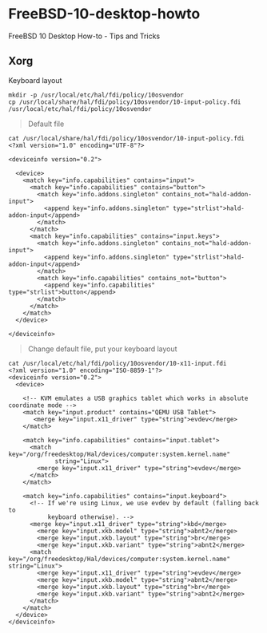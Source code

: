 FreeBSD-10-desktop-howto
========================

FreeBSD 10 Desktop How-to - Tips and Tricks


## Xorg

Keyboard layout

    mkdir -p /usr/local/etc/hal/fdi/policy/10osvendor
    cp /usr/local/share/hal/fdi/policy/10osvendor/10-input-policy.fdi /usr/local/etc/hal/fdi/policy/10osvendor

  > Default file
  >
    cat /usr/local/share/hal/fdi/policy/10osvendor/10-input-policy.fdi
    <?xml version="1.0" encoding="UTF-8"?>

    <deviceinfo version="0.2">

      <device>
        <match key="info.capabilities" contains="input">
          <match key="info.capabilities" contains="button">
            <match key="info.addons.singleton" contains_not="hald-addon-input">
              <append key="info.addons.singleton" type="strlist">hald-addon-input</append>
            </match>
          </match>
          <match key="info.capabilities" contains="input.keys">
            <match key="info.addons.singleton" contains_not="hald-addon-input">
              <append key="info.addons.singleton" type="strlist">hald-addon-input</append>
            </match>
            <match key="info.capabilities" contains_not="button">
              <append key="info.capabilities" type="strlist">button</append>
            </match>
          </match>
        </match>
      </device>

    </deviceinfo>

  > Change default file, put your keyboard layout
  >

    cat /usr/local/etc/hal/fdi/policy/10osvendor/10-x11-input.fdi
    <?xml version="1.0" encoding="ISO-8859-1"?>
    <deviceinfo version="0.2">
      <device>

        <!-- KVM emulates a USB graphics tablet which works in absolute coordinate mode -->
        <match key="input.product" contains="QEMU USB Tablet">
           <merge key="input.x11_driver" type="string">evdev</merge>
        </match>

        <match key="info.capabilities" contains="input.tablet">
          <match key="/org/freedesktop/Hal/devices/computer:system.kernel.name"
                 string="Linux">
            <merge key="input.x11_driver" type="string">evdev</merge>
          </match>
        </match>

        <match key="info.capabilities" contains="input.keyboard">
          <!-- If we're using Linux, we use evdev by default (falling back to
               keyboard otherwise). -->
          <merge key="input.x11_driver" type="string">kbd</merge>
            <merge key="input.xkb.model" type="string">abnt2</merge>
            <merge key="input.xkb.layout" type="string">br</merge>
            <merge key="input.xkb.variant" type="string">abnt2</merge>
          <match key="/org/freedesktop/Hal/devices/computer:system.kernel.name" string="Linux">
            <merge key="input.x11_driver" type="string">evdev</merge>
            <merge key="input.xkb.model" type="string">abnt2</merge>
            <merge key="input.xkb.layout" type="string">br</merge>
            <merge key="input.xkb.variant" type="string">abnt2</merge>
          </match>
        </match>
      </device>
    </deviceinfo>

